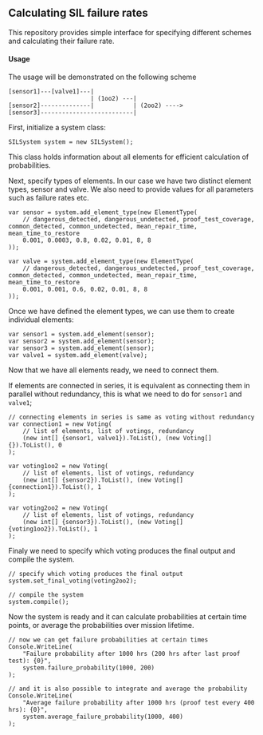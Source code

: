 ## Calculating SIL failure rates

This repository provides simple interface for specifying different schemes and calculating their failure rate.

#### Usage

The usage will be demonstrated on the following scheme

```
[sensor1]---[valve1]---|
                       | (1oo2) ---|
[sensor2]--------------|           | (2oo2) ----> 
[sensor3]--------------------------|
```

First, initialize a system class:

```
SILSystem system = new SILSystem();
```

This class holds information about all elements for efficient calculation of probabilities.

Next, specify types of elements. In our case we have two distinct element types, sensor and valve. We also need to provide values for all parameters such as failure rates etc.

```
var sensor = system.add_element_type(new ElementType(
    // dangerous_detected, dangerous_undetected, proof_test_coverage, common_detected, common_undetected, mean_repair_time, mean_time_to_restore
    0.001, 0.0003, 0.8, 0.02, 0.01, 8, 8
));

var valve = system.add_element_type(new ElementType(
    // dangerous_detected, dangerous_undetected, proof_test_coverage, common_detected, common_undetected, mean_repair_time, mean_time_to_restore
    0.001, 0.001, 0.6, 0.02, 0.01, 8, 8
));
```

Once we have defined the element types, we can use them to create individual elements:

```
var sensor1 = system.add_element(sensor);
var sensor2 = system.add_element(sensor);
var sensor3 = system.add_element(sensor);
var valve1 = system.add_element(valve);
```

Now that we have all elements ready, we need to connect them.

If elements are connected in series, it is equivalent as connecting them in parallel without redundancy, this is what we need to do for `sensor1` and `valve1`;
 
```
// connecting elements in series is same as voting without redundancy
var connection1 = new Voting(
    // list of elements, list of votings, redundancy
    (new int[] {sensor1, valve1}).ToList(), (new Voting[] {}).ToList(), 0
);

var voting1oo2 = new Voting(
    // list of elements, list of votings, redundancy
    (new int[] {sensor2}).ToList(), (new Voting[] {connection1}).ToList(), 1
);

var voting2oo2 = new Voting(
    // list of elements, list of votings, redundancy
    (new int[] {sensor3}).ToList(), (new Voting[] {voting1oo2}).ToList(), 1
);
```

Finaly we need to specify which voting produces the final output and compile the system.

```
// specify which voting produces the final output
system.set_final_voting(voting2oo2);

// compile the system
system.compile();
```

Now the system is ready and it can calculate probabilities at certain time points, or average the probabilities over mission lifetime.

```
// now we can get failure probabilities at certain times
Console.WriteLine(
    "Failure probability after 1000 hrs (200 hrs after last proof test): {0}",
    system.failure_probability(1000, 200)
);

// and it is also possible to integrate and average the probability
Console.WriteLine(
    "Average failure probability after 1000 hrs (proof test every 400 hrs): {0}",
    system.average_failure_probability(1000, 400)
);
```